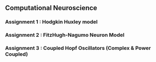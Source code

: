 ## Computational Neuroscience 
### Assignment 1 : Hodgkin Huxley model
### Assignment 2 : FitzHugh-Nagumo Neuron Model
### Assignment 3 : Coupled Hopf Oscillators (Complex & Power Coupled)
